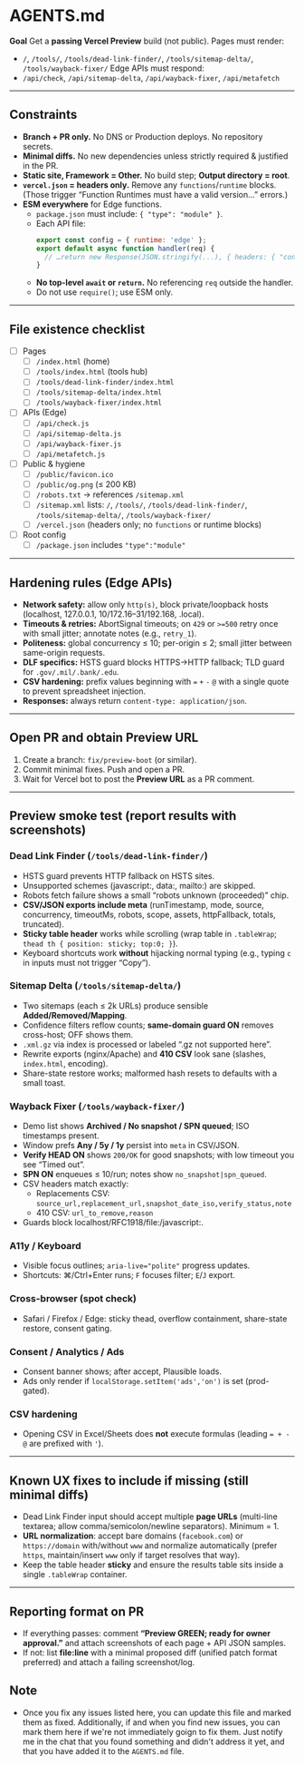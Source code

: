 # AGENTS.md

**Goal**
Get a **passing Vercel Preview** build (not public). Pages must render:
- `/`, `/tools/`, `/tools/dead-link-finder/`, `/tools/sitemap-delta/`, `/tools/wayback-fixer/`
Edge APIs must respond:
- `/api/check`, `/api/sitemap-delta`, `/api/wayback-fixer`, `/api/metafetch`

---

## Constraints
- **Branch + PR only.** No DNS or Production deploys. No repository secrets.
- **Minimal diffs.** No new dependencies unless strictly required & justified in the PR.
- **Static site, Framework = Other.** No build step; **Output directory = root**.
- **`vercel.json` = headers only.** Remove any `functions`/`runtime` blocks. (Those trigger “Function Runtimes must have a valid version…” errors.)
- **ESM everywhere** for Edge functions.
  - `package.json` must include: `{ "type": "module" }`.
  - Each API file:
    ```js
    export const config = { runtime: 'edge' };
    export default async function handler(req) {
      // …return new Response(JSON.stringify(...), { headers: { "content-type":"application/json" } })
    }
    ```
  - **No top-level `await` or `return`.** No referencing `req` outside the handler.
  - Do not use `require()`; use ESM only.

---

## File existence checklist
- [ ] Pages
  - [ ] `/index.html` (home)
  - [ ] `/tools/index.html` (tools hub)
  - [ ] `/tools/dead-link-finder/index.html`
  - [ ] `/tools/sitemap-delta/index.html`
  - [ ] `/tools/wayback-fixer/index.html`
- [ ] APIs (Edge)
  - [ ] `/api/check.js`
  - [ ] `/api/sitemap-delta.js`
  - [ ] `/api/wayback-fixer.js`
  - [ ] `/api/metafetch.js`
- [ ] Public & hygiene
  - [ ] `/public/favicon.ico`
  - [ ] `/public/og.png` (≤ 200 KB)
  - [ ] `/robots.txt` → references `/sitemap.xml`
  - [ ] `/sitemap.xml` lists: `/`, `/tools/`, `/tools/dead-link-finder/`, `/tools/sitemap-delta/`, `/tools/wayback-fixer/`
  - [ ] `/vercel.json` (headers only; no `functions` or runtime blocks)
- [ ] Root config
  - [ ] `/package.json` includes `"type":"module"`

---

## Hardening rules (Edge APIs)
- **Network safety:** allow only `http(s)`, block private/loopback hosts (localhost, 127.0.0.1, 10/172.16–31/192.168, .local).
- **Timeouts & retries:** AbortSignal timeouts; on `429` or `>=500` retry once with small jitter; annotate notes (e.g., `retry_1`).
- **Politeness:** global concurrency ≤ 10; per-origin ≤ 2; small jitter between same-origin requests.
- **DLF specifics:** HSTS guard blocks HTTPS→HTTP fallback; TLD guard for `.gov/.mil/.bank/.edu`.
- **CSV hardening:** prefix values beginning with `=` `+` `-` `@` with a single quote to prevent spreadsheet injection.
- **Responses:** always return `content-type: application/json`.

---

## Open PR and obtain Preview URL
1. Create a branch: `fix/preview-boot` (or similar).
2. Commit minimal fixes. Push and open a PR.
3. Wait for Vercel bot to post the **Preview URL** as a PR comment.

---

## Preview smoke test (report results with screenshots)
### Dead Link Finder (`/tools/dead-link-finder/`)
- HSTS guard prevents HTTP fallback on HSTS sites.
- Unsupported schemes (javascript:, data:, mailto:) are skipped.
- Robots fetch failure shows a small “robots unknown (proceeded)” chip.
- **CSV/JSON exports include meta** (runTimestamp, mode, source, concurrency, timeoutMs, robots, scope, assets, httpFallback, totals, truncated).
- **Sticky table header** works while scrolling (wrap table in `.tableWrap`; `thead th { position: sticky; top:0; }`).
- Keyboard shortcuts work **without** hijacking normal typing (e.g., typing `c` in inputs must not trigger “Copy”).

### Sitemap Delta (`/tools/sitemap-delta/`)
- Two sitemaps (each ≤ 2k URLs) produce sensible **Added/Removed/Mapping**.
- Confidence filters reflow counts; **same-domain guard ON** removes cross-host; OFF shows them.
- `.xml.gz` via index is processed or labeled “.gz not supported here”.
- Rewrite exports (nginx/Apache) and **410 CSV** look sane (slashes, `index.html`, encoding).
- Share-state restore works; malformed hash resets to defaults with a small toast.

### Wayback Fixer (`/tools/wayback-fixer/`)
- Demo list shows **Archived / No snapshot / SPN queued**; ISO timestamps present.
- Window prefs **Any / 5y / 1y** persist into `meta` in CSV/JSON.
- **Verify HEAD ON** shows `200/OK` for good snapshots; with low timeout you see “Timed out”.
- **SPN ON** enqueues ≤ 10/run; notes show `no_snapshot|spn_queued`.
- CSV headers match exactly:
  - Replacements CSV: `source_url,replacement_url,snapshot_date_iso,verify_status,note`
  - 410 CSV: `url_to_remove,reason`
- Guards block localhost/RFC1918/file:/javascript:.

### A11y / Keyboard
- Visible focus outlines; `aria-live="polite"` progress updates.
- Shortcuts: ⌘/Ctrl+Enter runs; `F` focuses filter; `E`/`J` export.

### Cross-browser (spot check)
- Safari / Firefox / Edge: sticky thead, overflow containment, share-state restore, consent gating.

### Consent / Analytics / Ads
- Consent banner shows; after accept, Plausible loads.
- Ads only render if `localStorage.setItem('ads','on')` is set (prod-gated).

### CSV hardening
- Opening CSV in Excel/Sheets does **not** execute formulas (leading `= + - @` are prefixed with `'`).

---

## Known UX fixes to include if missing (still minimal diffs)
- Dead Link Finder input should accept multiple **page URLs** (multi-line textarea; allow comma/semicolon/newline separators). Minimum = 1.
- **URL normalization**: accept bare domains (`facebook.com`) or `https://domain` with/without `www` and normalize automatically (prefer `https`, maintain/insert `www` only if target resolves that way).
- Keep the table header **sticky** and ensure the results table sits inside a single `.tableWrap` container.


---

## Reporting format on PR
- If everything passes: comment **“Preview GREEN; ready for owner approval.”** and attach screenshots of each page + API JSON samples.
- If not: list **file:line** with a minimal proposed diff (unified patch format preferred) and attach a failing screenshot/log.

## Note
- Once you fix any issues listed here, you can update this file and marked them as fixed. Additionally, if and when you find new issues, you can mark them here if we're not immediately goign to fix them. Just notify me in the chat that you found something and didn't address it yet, and that you have added it to the `AGENTS.md` file.
